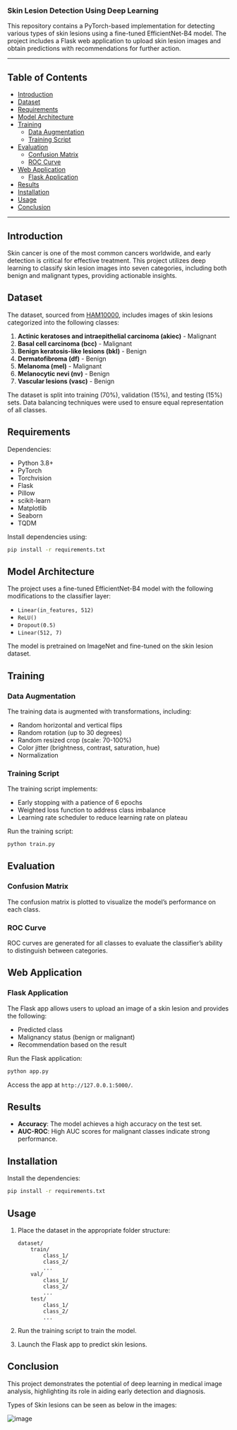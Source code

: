 ### Skin Lesion Detection Using Deep Learning


This repository contains a PyTorch-based implementation for detecting various types of skin lesions using a fine-tuned EfficientNet-B4 model. The project includes a Flask web application to upload skin lesion images and obtain predictions with recommendations for further action.

---

## Table of Contents

- [Introduction](#introduction)
- [Dataset](#dataset)
- [Requirements](#requirements)
- [Model Architecture](#model-architecture)
- [Training](#training)
  - [Data Augmentation](#data-augmentation)
  - [Training Script](#training-script)
- [Evaluation](#evaluation)
  - [Confusion Matrix](#confusion-matrix)
  - [ROC Curve](#roc-curve)
- [Web Application](#web-application)
  - [Flask Application](#flask-application)
- [Results](#results)
- [Installation](#installation)
- [Usage](#usage)
- [Conclusion](#Conclusion)

---

## Introduction

Skin cancer is one of the most common cancers worldwide, and early detection is critical for effective treatment. This project utilizes deep learning to classify skin lesion images into seven categories, including both benign and malignant types, providing actionable insights.

## Dataset

The dataset, sourced from [HAM10000](https://www.kaggle.com/datasets/kmader/skin-cancer-mnist-ham10000), includes images of skin lesions categorized into the following classes:

1. **Actinic keratoses and intraepithelial carcinoma (akiec)** - Malignant
2. **Basal cell carcinoma (bcc)** - Malignant
3. **Benign keratosis-like lesions (bkl)** - Benign
4. **Dermatofibroma (df)** - Benign
5. **Melanoma (mel)** - Malignant
6. **Melanocytic nevi (nv)** - Benign
7. **Vascular lesions (vasc)** - Benign

The dataset is split into training (70%), validation (15%), and testing (15%) sets. Data balancing techniques were used to ensure equal representation of all classes.

## Requirements

Dependencies:

- Python 3.8+
- PyTorch
- Torchvision
- Flask
- Pillow
- scikit-learn
- Matplotlib
- Seaborn
- TQDM

Install dependencies using:

```bash
pip install -r requirements.txt
```

## Model Architecture

The project uses a fine-tuned EfficientNet-B4 model with the following modifications to the classifier layer:

- `Linear(in_features, 512)`
- `ReLU()`
- `Dropout(0.5)`
- `Linear(512, 7)`

The model is pretrained on ImageNet and fine-tuned on the skin lesion dataset.

## Training

### Data Augmentation

The training data is augmented with transformations, including:

- Random horizontal and vertical flips
- Random rotation (up to 30 degrees)
- Random resized crop (scale: 70-100%)
- Color jitter (brightness, contrast, saturation, hue)
- Normalization

### Training Script

The training script implements:

- Early stopping with a patience of 6 epochs
- Weighted loss function to address class imbalance
- Learning rate scheduler to reduce learning rate on plateau

Run the training script:

```bash
python train.py
```

## Evaluation

### Confusion Matrix

The confusion matrix is plotted to visualize the model’s performance on each class.

### ROC Curve

ROC curves are generated for all classes to evaluate the classifier’s ability to distinguish between categories.

## Web Application

### Flask Application

The Flask app allows users to upload an image of a skin lesion and provides the following:

- Predicted class
- Malignancy status (benign or malignant)
- Recommendation based on the result

Run the Flask application:

```bash
python app.py
```

Access the app at `http://127.0.0.1:5000/`.

## Results

- **Accuracy**: The model achieves a high accuracy on the test set.
- **AUC-ROC**: High AUC scores for malignant classes indicate strong performance.

## Installation

 
  Install the dependencies:

   ```bash
   pip install -r requirements.txt
   ```

## Usage

1. Place the dataset in the appropriate folder structure:

   ```
   dataset/
       train/
           class_1/
           class_2/
           ...
       val/
           class_1/
           class_2/
           ...
       test/
           class_1/
           class_2/
           ...
   ```

2. Run the training script to train the model.
3. Launch the Flask app to predict skin lesions.

## Conclusion
This project demonstrates the potential of deep learning in medical image analysis, highlighting its role in aiding early detection and diagnosis.







Types of Skin lesions can be seen as below in the images:


![image](https://github.com/user-attachments/assets/183aefca-aabe-4d40-9681-cb907ce08e22)

